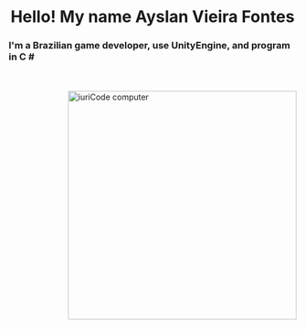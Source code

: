 
<!---
AyslanSE/AyslanSE is a ✨ special ✨ repository because its `README.md` (this file) appears on your GitHub profile.
You can click the Preview link to take a look at your changes.
--->

<center><h1> Hello! My name Ayslan Vieira Fontes </h1></center>
<h3> I'm a Brazilian game developer, use UnityEngine, and program in C #  </h3>
<br>
<br>
<img scr " https://raw.githubusercontent.com/AyslanSE/AyslanSE/main/master/img/computer-illustration.png" width="400px" align="right">

<img src="https://raw.githubusercontent.com/MicaelliMedeiros/micaellimedeiros/master/image/computer-illustration.png" width="400px" align="right" alt="iuriCode computer" style="max-width:100%;">